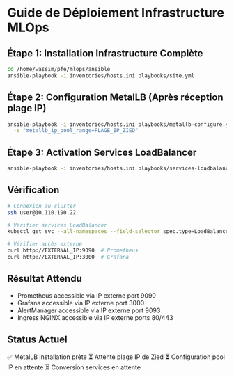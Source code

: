# Guide de Déploiement Infrastructure MLOps

## Étape 1: Installation Infrastructure Complète

```bash
cd /home/wassim/pfe/mlops/ansible
ansible-playbook -i inventories/hosts.ini playbooks/site.yml
```

## Étape 2: Configuration MetalLB (Après réception plage IP)

```bash
ansible-playbook -i inventories/hosts.ini playbooks/metallb-configure.yml \
  -e "metallb_ip_pool_range=PLAGE_IP_ZIED"
```

## Étape 3: Activation Services LoadBalancer

```bash
ansible-playbook -i inventories/hosts.ini playbooks/services-loadbalancer.yml
```

## Vérification

```bash
# Connexion au cluster
ssh user@10.110.190.22

# Vérifier services LoadBalancer
kubectl get svc --all-namespaces --field-selector spec.type=LoadBalancer

# Vérifier accès externe
curl http://EXTERNAL_IP:9090  # Prometheus
curl http://EXTERNAL_IP:3000  # Grafana
```

## Résultat Attendu

- Prometheus accessible via IP externe port 9090
- Grafana accessible via IP externe port 3000
- AlertManager accessible via IP externe port 9093
- Ingress NGINX accessible via IP externe ports 80/443

## Status Actuel

✅ MetalLB installation prête
⏳ Attente plage IP de Zied
⏳ Configuration pool IP en attente
⏳ Conversion services en attente
